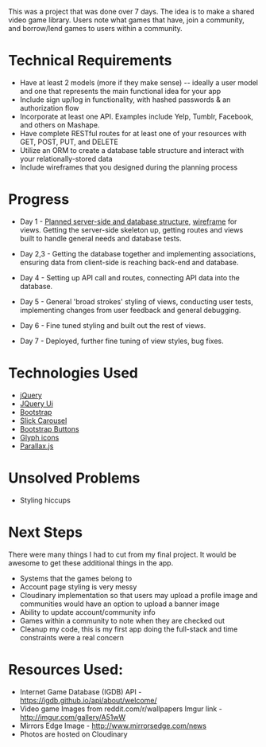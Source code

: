 This was a project that was done over 7 days. The idea is to make a shared video game library. Users note what games that have, join a community, and borrow/lend games to users within a community.

# Technical Requirements
* Have at least 2 models (more if they make sense) -- ideally a user model and one that represents the main functional idea for your app
* Include sign up/log in functionality, with hashed passwords & an authorization flow
* Incorporate at least one API. Examples include Yelp, Tumblr, Facebook, and others on Mashape.
* Have complete RESTful routes for at least one of your resources with GET, POST, PUT, and DELETE
* Utilize an ORM to create a database table structure and interact with your relationally-stored data
* Include wireframes that you designed during the planning process

# Progress
* Day 1 - [Planned server-side and database structure](https://trello.com/b/aWPDN2Cj/game-share-app), [wireframe](https://drive.google.com/file/d/0BxEYM4aqzQ9lc05HYmFxUHItRlk/view?usp=sharing) for views. Getting the server-side skeleton up, getting routes and views built to handle general needs and database tests.

* Day 2,3 - Getting the database together and implementing associations, ensuring data from client-side is reaching back-end and database.
* Day 4 - Setting up API call and routes, connecting API data into the database.
* Day 5 - General 'broad strokes' styling of views, conducting user tests, implementing changes from user feedback and general debugging.
* Day 6 - Fine tuned styling and built out the rest of views.
* Day 7 - Deployed, further fine tuning of view styles, bug fixes.

# Technologies Used
* [jQuery](https://jquery.com/)
* [JQuery Ui](https://jqueryui.com/)
* [Bootstrap](http://getbootstrap.com/)
* [Slick Carousel](http://kenwheeler.github.io/slick/)
* [Bootstrap Buttons](https://github.com/codingd0g/push-bootstrap-button-pack)
* [Glyph icons](http://getbootstrap.com/components/#glyphicons)
* [Parallax.js](http://pixelcog.github.io/parallax.js/)

# Unsolved Problems
* Styling hiccups


# Next Steps
There were many things I had to cut from my final project. It would be awesome to get these additional things in the app.
* Systems that the games belong to
* Account page styling is very messy
* Cloudinary implementation so that users may upload a profile image and communities would have an option to upload a banner image
* Ability to update account/community info
* Games within a community to note when they are checked out
* Cleanup my code, this is my first app doing the full-stack and time constraints were a real concern

# Resources Used:
* Internet Game Database (IGDB) API - https://igdb.github.io/api/about/welcome/
* Video game Images from reddit.com/r/wallpapers Imgur link - http://imgur.com/gallery/A51wW
* Mirrors Edge Image - http://www.mirrorsedge.com/news
* Photos are hosted on Cloudinary
